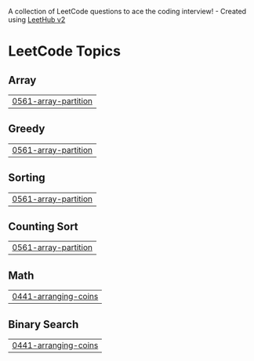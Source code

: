 A collection of LeetCode questions to ace the coding interview! - Created using [LeetHub v2](https://github.com/arunbhardwaj/LeetHub-2.0)
<!---LeetCode Topics Start-->
# LeetCode Topics
## Array
|  |
| ------- |
| [0561-array-partition](https://github.com/wsoham18/DSA-LAB/tree/master/0561-array-partition) |
## Greedy
|  |
| ------- |
| [0561-array-partition](https://github.com/wsoham18/DSA-LAB/tree/master/0561-array-partition) |
## Sorting
|  |
| ------- |
| [0561-array-partition](https://github.com/wsoham18/DSA-LAB/tree/master/0561-array-partition) |
## Counting Sort
|  |
| ------- |
| [0561-array-partition](https://github.com/wsoham18/DSA-LAB/tree/master/0561-array-partition) |
## Math
|  |
| ------- |
| [0441-arranging-coins](https://github.com/wsoham18/DSA-LAB/tree/master/0441-arranging-coins) |
## Binary Search
|  |
| ------- |
| [0441-arranging-coins](https://github.com/wsoham18/DSA-LAB/tree/master/0441-arranging-coins) |
<!---LeetCode Topics End-->